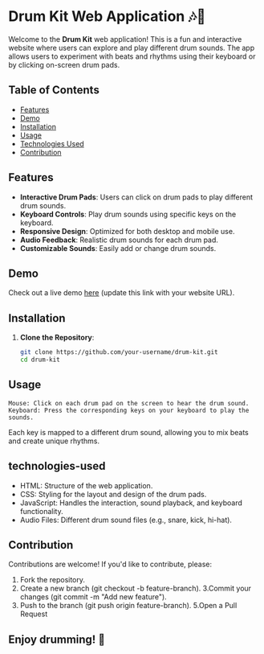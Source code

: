 # Drum Kit Web Application 🎶🥁

Welcome to the **Drum Kit** web application! This is a fun and interactive website where users can explore and play different drum sounds. The app allows users to experiment with beats and rhythms using their keyboard or by clicking on-screen drum pads.

## Table of Contents

- [Features](#features)
- [Demo](#demo)
- [Installation](#installation)
- [Usage](#usage)
- [Technologies Used](#technologies-used)
- [Contribution](#contribution)

## Features

- **Interactive Drum Pads**: Users can click on drum pads to play different drum sounds.
- **Keyboard Controls**: Play drum sounds using specific keys on the keyboard.
- **Responsive Design**: Optimized for both desktop and mobile use.
- **Audio Feedback**: Realistic drum sounds for each drum pad.
- **Customizable Sounds**: Easily add or change drum sounds.

## Demo

Check out a live demo [here](#) (update this link with your website URL).

## Installation

1. **Clone the Repository**:

   ```bash
   git clone https://github.com/your-username/drum-kit.git
   cd drum-kit
## Usage 
    Mouse: Click on each drum pad on the screen to hear the drum sound.
    Keyboard: Press the corresponding keys on your keyboard to play the sounds.

Each key is mapped to a different drum sound, allowing you to mix beats and create unique rhythms.

## technologies-used
- HTML: Structure of the web application.
- CSS: Styling for the layout and design of the drum pads.
- JavaScript: Handles the interaction, sound playback, and keyboard functionality.
- Audio Files: Different drum sound files (e.g., snare, kick, hi-hat).

## Contribution 
Contributions are welcome! If you'd like to contribute, please:

   1. Fork the repository.
   2. Create a new branch (git checkout -b feature-branch).
   3.Commit your changes (git commit -m "Add new feature").
   4. Push to the branch (git push origin feature-branch).
   5.Open a Pull Request


## Enjoy drumming! 🎼
